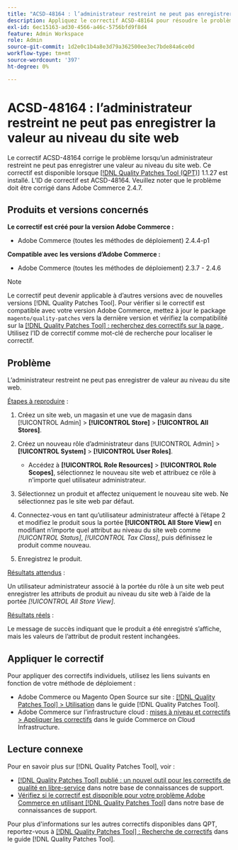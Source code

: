 ```yaml
---
title: "ACSD-48164 : l’administrateur restreint ne peut pas enregistrer la valeur au niveau du site web"
description: Appliquez le correctif ACSD-48164 pour résoudre le problème Adobe Commerce en raison duquel un administrateur restreint ne peut pas enregistrer de valeur au niveau du site web.
exl-id: 6ec15163-ad30-4566-a46c-5756bfd9f8d4
feature: Admin Workspace
role: Admin
source-git-commit: 1d2e0c1b4a8e3d79a362500ee3ec7bde84a6ce0d
workflow-type: tm+mt
source-wordcount: '397'
ht-degree: 0%

---
```


# ACSD-48164 : l’administrateur restreint ne peut pas enregistrer la valeur au niveau du site web

Le correctif ACSD-48164 corrige le problème lorsqu’un administrateur restreint ne peut pas enregistrer une valeur au niveau du site web. Ce correctif est disponible lorsque [[!DNL Quality Patches Tool (QPT)]](/help/announcements/adobe-commerce-announcements/magento-quality-patches-released-new-tool-to-self-serve-quality-patches.md) 1.1.27 est installé. L’ID de correctif est ACSD-48164. Veuillez noter que le problème doit être corrigé dans Adobe Commerce 2.4.7.

## Produits et versions concernés

**Le correctif est créé pour la version Adobe Commerce :**

* Adobe Commerce (toutes les méthodes de déploiement) 2.4.4-p1

**Compatible avec les versions d’Adobe Commerce :**

* Adobe Commerce (toutes les méthodes de déploiement) 2.3.7 - 2.4.6

>[!NOTE]
>
>Le correctif peut devenir applicable à d’autres versions avec de nouvelles versions [!DNL Quality Patches Tool]. Pour vérifier si le correctif est compatible avec votre version Adobe Commerce, mettez à jour le package `magento/quality-patches` vers la dernière version et vérifiez la compatibilité sur la [[!DNL Quality Patches Tool] : recherchez des correctifs sur la page ](https://experienceleague.adobe.com/tools/commerce-quality-patches/index.html). Utilisez l’ID de correctif comme mot-clé de recherche pour localiser le correctif.

## Problème

L’administrateur restreint ne peut pas enregistrer de valeur au niveau du site web.

<u>Étapes à reproduire</u> :

1. Créez un site web, un magasin et une vue de magasin dans [!UICONTROL Admin] > **[!UICONTROL Store]** > **[!UICONTROL All Stores]**.
1. Créez un nouveau rôle d’administrateur dans [!UICONTROL Admin] > **[!UICONTROL System]** > **[!UICONTROL User Roles]**.

   * Accédez à **[!UICONTROL Role Resources]** > **[!UICONTROL Role Scopes]**, sélectionnez le nouveau site web et attribuez ce rôle à n’importe quel utilisateur administrateur.

1. Sélectionnez un produit et affectez uniquement le nouveau site web. Ne sélectionnez pas le site web par défaut.
1. Connectez-vous en tant qu’utilisateur administrateur affecté à l’étape 2 et modifiez le produit sous la portée **[!UICONTROL All Store View]** en modifiant n’importe quel attribut au niveau du site web comme *[!UICONTROL Status]*, *[!UICONTROL Tax Class]*, puis définissez le produit comme nouveau.
1. Enregistrez le produit.

<u>Résultats attendus</u> :

Un utilisateur administrateur associé à la portée du rôle à un site web peut enregistrer les attributs de produit au niveau du site web à l’aide de la portée *[!UICONTROL All Store View]*.

<u>Résultats réels</u> :

Le message de succès indiquant que le produit a été enregistré s’affiche, mais les valeurs de l’attribut de produit restent inchangées.

## Appliquer le correctif

Pour appliquer des correctifs individuels, utilisez les liens suivants en fonction de votre méthode de déploiement :

* Adobe Commerce ou Magento Open Source sur site : [[!DNL Quality Patches Tool] > Utilisation](https://experienceleague.adobe.com/docs/commerce-operations/tools/quality-patches-tool/usage.html) dans le guide [!DNL Quality Patches Tool].
* Adobe Commerce sur l’infrastructure cloud : [mises à niveau et correctifs > Appliquer les correctifs](https://experienceleague.adobe.com/docs/commerce-cloud-service/user-guide/develop/upgrade/apply-patches.html) dans le guide Commerce on Cloud Infrastructure.

## Lecture connexe

Pour en savoir plus sur [!DNL Quality Patches Tool], voir :

* [[!DNL Quality Patches Tool] publié : un nouvel outil pour les correctifs de qualité en libre-service](/help/announcements/adobe-commerce-announcements/magento-quality-patches-released-new-tool-to-self-serve-quality-patches.md) dans notre base de connaissances de support.
* [Vérifiez si le correctif est disponible pour votre problème Adobe Commerce en utilisant  [!DNL Quality Patches Tool]](/help/support-tools/patches-available-in-qpt-tool/check-patch-for-magento-issue-with-magento-quality-patches.md) dans notre base de connaissances de support.

Pour plus d&#39;informations sur les autres correctifs disponibles dans QPT, reportez-vous à [[!DNL Quality Patches Tool] : Recherche de correctifs](https://experienceleague.adobe.com/tools/commerce-quality-patches/index.html) dans le guide [!DNL Quality Patches Tool].
